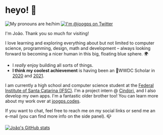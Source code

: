 # heyo! 👋
<p>
    <img src="https://shields.io/badge/pronouns-he/him-blue" alt="My pronouns are he/him"/>
    <a href="https://twitter.com/joogps">
        <img src="https://img.shields.io/badge/Contact-@joogps-lightgrey.svg?style=social&logo=twitter" alt="I'm @joogps on Twitter" />
    </a>
</p>

I'm João. Thank you so much for visiting!

I love learning and exploring everything about but not limited to computer science, programming, design, math and development – always looking forward to becoming a nicer human in this big, floating blue sphere. 🌍
- I _really_ enjoy building all sorts of things.
- **I think my coolest achievement** is having been an WWDC Scholar in [2020](https://github.com/joogps/WWDC-2020) and [2021](https://github.com/joogps/WWDC-2021).

I am currently a high school and computer science student at the [Federal Institute of Santa Catarina (IFSC)](https://www.ifsc.edu.br). I'm a project intern @ [Cindori](https://cindori.org), and I also develop my own apps. I'm a fantastic older brother too! You can learn more about my work over at [joogps.codes](https://joogps.codes).

If you want to chat, feel free to reach me on my social links or send me an e-mail (you can find more info on the side panel). 📪

[![João's GitHub stats](https://github-readme-stats.vercel.app/api?username=joogps&show_icons=true&theme=algolia)](https://github.com/anuraghazra/github-readme-stats)
